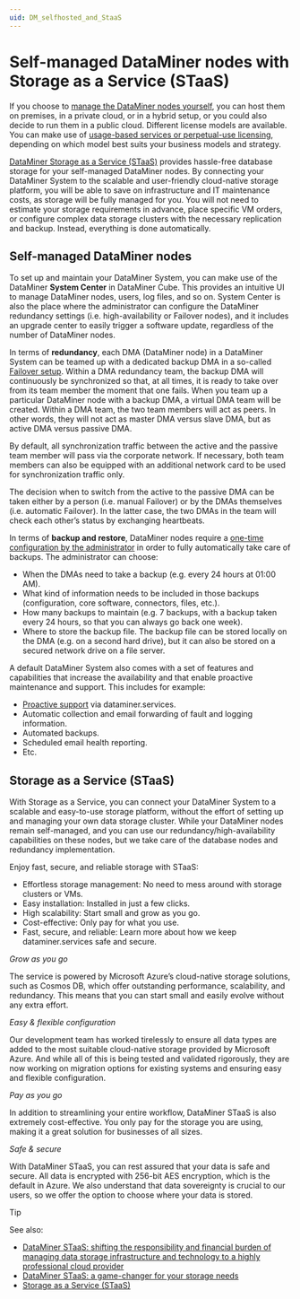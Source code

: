 ```yaml
---
uid: DM_selfhosted_and_StaaS
---
```


# Self-managed DataMiner nodes with Storage as a Service (STaaS)

If you choose to [manage the DataMiner nodes yourself](#self-hosted-dataminer-nodes), you can host them on premises, in a private cloud, or in a hybrid setup, or you could also decide to run them in a public cloud. Different license models are available. You can make use of [usage-based services or perpetual-use licensing](xref:Pricing_Commercial_Models), depending on which model best suits your business models and strategy.

[DataMiner Storage as a Service (STaaS)](#storage-as-a-service-staas) provides hassle-free database storage for your self-managed DataMiner nodes. By connecting your DataMiner System to the scalable and user-friendly cloud-native storage platform, you will be able to save on infrastructure and IT maintenance costs, as storage will be fully managed for you. You will not need to estimate your storage requirements in advance, place specific VM orders, or configure complex data storage clusters with the necessary replication and backup. Instead, everything is done automatically.

## Self-managed DataMiner nodes

To set up and maintain your DataMiner System, you can make use of the DataMiner **System Center** in DataMiner Cube. This provides an intuitive UI to manage DataMiner nodes, users, log files, and so on. System Center is also the place where the administrator can configure the DataMiner redundancy settings (i.e. high-availability or Failover nodes), and it includes an upgrade center to easily trigger a software update, regardless of the number of DataMiner nodes.

In terms of **redundancy**, each DMA (DataMiner node) in a DataMiner System can be teamed up with a dedicated backup DMA in a so-called [Failover setup](xref:failover). Within a DMA redundancy team, the backup DMA will continuously be synchronized so that, at all times, it is ready to take over from its team member the moment that one fails. When you team up a particular DataMiner node with a backup DMA, a virtual DMA team will be created. Within a DMA team, the two team members will act as peers. In other words, they will not act as master DMA versus slave DMA, but as active DMA versus passive DMA.

By default, all synchronization traffic between the active and the passive team member will pass via the corporate network. If necessary, both team members can also be equipped with an additional network card to be used for synchronization traffic only.

The decision when to switch from the active to the passive DMA can be taken either by a person (i.e. manual Failover) or by the DMAs themselves (i.e. automatic Failover). In the latter case, the two DMAs in the team will check each other’s status by exchanging heartbeats.

In terms of **backup and restore**, DataMiner nodes require a [one-time configuration by the administrator](xref:Backing_up_a_DataMiner_Agent_in_DataMiner_Cube#configuring-the-dataminer-backups) in order to fully automatically take care of backups. The administrator can choose:

- When the DMAs need to take a backup (e.g. every 24 hours at 01:00 AM).
- What kind of information needs to be included in those backups (configuration, core software, connectors, files, etc.).
- How many backups to maintain (e.g. 7 backups, with a backup taken every 24 hours, so that you can always go back one week).
- Where to store the backup file. The backup file can be stored locally on the DMA (e.g. on a second hard drive), but it can also be stored on a secured network drive on a file server.

A default DataMiner System also comes with a set of features and capabilities that increase the availability and that enable proactive maintenance and support. This includes for example:

- [Proactive support](xref:Proactive_Support) via dataminer.services.
- Automatic collection and email forwarding of fault and logging information.
- Automated backups.
- Scheduled email health reporting.
- Etc.

## Storage as a Service (STaaS)

With Storage as a Service, you can connect your DataMiner System to a scalable and easy-to-use storage platform, without the effort of setting up and managing your own data storage cluster. While your DataMiner nodes remain self-managed, and you can use our redundancy/high-availability capabilities on these nodes, but we take care of the database nodes and redundancy implementation.

Enjoy fast, secure, and reliable storage with STaaS:

- Effortless storage management: No need to mess around with storage clusters or VMs.
- Easy installation: Installed in just a few clicks.
- High scalability: Start small and grow as you go.
- Cost-effective: Only pay for what you use.
- Fast, secure, and reliable: Learn more about how we keep dataminer.services safe and secure.

*Grow as you go*

The service is powered by Microsoft Azure’s cloud-native storage solutions, such as Cosmos DB, which offer outstanding performance, scalability, and redundancy. This means that you can start small and easily evolve without any extra effort.

*Easy & flexible configuration*

Our development team has worked tirelessly to ensure all data types are added to the most suitable cloud-native storage provided by Microsoft Azure. And while all of this is being tested and validated rigorously, they are now working on migration options for existing systems and ensuring easy and flexible configuration.

*Pay as you go*

In addition to streamlining your entire workflow, DataMiner STaaS is also extremely cost-effective. You only pay for the storage you are using, making it a great solution for businesses of all sizes.

*Safe & secure*

With DataMiner STaaS, you can rest assured that your data is safe and secure. All data is encrypted with 256-bit AES encryption, which is the default in Azure. We also understand that data sovereignty is crucial to our users, so we offer the option to choose where your data is stored.

> [!TIP]
> See also:
>
> - [DataMiner STaaS: shifting the responsibility and financial burden of managing data storage infrastructure and technology to a highly professional cloud provider](https://community.dataminer.services/storage-as-a-service/)
> - [DataMiner STaaS: a game-changer for your storage needs](https://community.dataminer.services/dataminer-staas-a-game-changer-for-your-storage-needs/)
> - [Storage as a Service (STaaS)](xref:STaaS)
